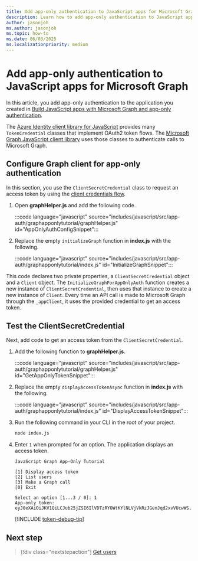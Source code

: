 ```yaml
---
title: Add app-only authentication to JavaScript apps for Microsoft Graph
description: Learn how to add app-only authentication to JavaScript apps to call Microsoft Graph
author: jasonjoh
ms.author: jasonjoh
ms.topic: how-to
ms.date: 06/03/2025
ms.localizationpriority: medium
---
```


# Add app-only authentication to JavaScript apps for Microsoft Graph

<!-- cSpell:ignore graphapponlytutorial -->

In this article, you add app-only authentication to the application you created in [Build JavaScript apps with Microsoft Graph and app-only authentication](javascript-app-only.md).

The [Azure Identity client library for JavaScript](https://www.npmjs.com/package/@azure/identity) provides many `TokenCredential` classes that implement OAuth2 token flows. The [Microsoft Graph JavaScript client library](https://www.npmjs.com/package/@microsoft/microsoft-graph-client) uses those classes to authenticate calls to Microsoft Graph.

## Configure Graph client for app-only authentication

In this section, you use the `ClientSecretCredential` class to request an access token by using the [client credentials flow](/azure/active-directory/develop/v2-oauth2-client-creds-grant-flow).

1. Open **graphHelper.js** and add the following code.

    :::code language="javascript" source="includes/javascript/src/app-auth/graphapponlytutorial/graphHelper.js" id="AppOnlyAuthConfigSnippet":::

1. Replace the empty `initializeGraph` function in **index.js** with the following.

    :::code language="javascript" source="includes/javascript/src/app-auth/graphapponlytutorial/index.js" id="InitializeGraphSnippet":::

This code declares two private properties, a `ClientSecretCredential` object and a `Client` object. The `InitializeGraphForAppOnlyAuth` function creates a new instance of `ClientSecretCredential`, then uses that instance to create a new instance of `Client`. Every time an API call is made to Microsoft Graph through the `_appClient`, it uses the provided credential to get an access token.

## Test the ClientSecretCredential

Next, add code to get an access token from the `ClientSecretCredential`.

1. Add the following function to **graphHelper.js**.

    :::code language="javascript" source="includes/javascript/src/app-auth/graphapponlytutorial/graphHelper.js" id="GetAppOnlyTokenSnippet":::

1. Replace the empty `displayAccessTokenAsync` function in **index.js** with the following.

    :::code language="javascript" source="includes/javascript/src/app-auth/graphapponlytutorial/index.js" id="DisplayAccessTokenSnippet":::

1. Run the following command in your CLI in the root of your project.

    ```bash
    node index.js
    ```

1. Enter `1` when prompted for an option. The application displays an access token.

    ```Shell
    JavaScript Graph App-Only Tutorial

    [1] Display access token
    [2] List users
    [3] Make a Graph call
    [0] Exit

    Select an option [1...3 / 0]: 1
    App-only token: eyJ0eXAiOiJKV1QiLCJub25jZSI6IlVDTzRYOWtKYlNLVjVkRzJGenJqd2xvVUcwWS...
    ```

    [!INCLUDE [token-debug-tip](includes/shared/app-token-debug-tip.md)]

## Next step

> [!div class="nextstepaction"]
> [Get users](javascript-app-only-get-users.md)
